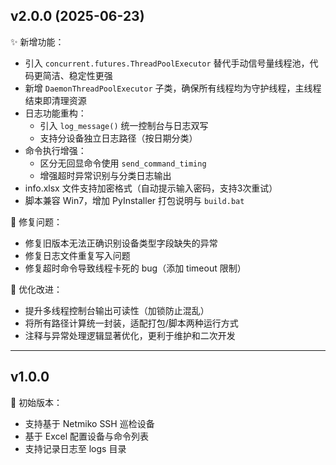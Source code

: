 ## v2.0.0 (2025-06-23)
✨ 新增功能：
- 引入 `concurrent.futures.ThreadPoolExecutor` 替代手动信号量线程池，代码更简洁、稳定性更强
- 新增 `DaemonThreadPoolExecutor` 子类，确保所有线程均为守护线程，主线程结束即清理资源
- 日志功能重构：
  - 引入 `log_message()` 统一控制台与日志双写
  - 支持分设备独立日志路径（按日期分类）
- 命令执行增强：
  - 区分无回显命令使用 `send_command_timing`
  - 增强超时异常识别与分类日志输出
- info.xlsx 文件支持加密格式（自动提示输入密码，支持3次重试）
- 脚本兼容 Win7，增加 PyInstaller 打包说明与 `build.bat`

🐛 修复问题：
- 修复旧版本无法正确识别设备类型字段缺失的异常
- 修复日志文件重复写入问题
- 修复超时命令导致线程卡死的 bug（添加 timeout 限制）

🧹 优化改进：
- 提升多线程控制台输出可读性（加锁防止混乱）
- 将所有路径计算统一封装，适配打包/脚本两种运行方式
- 注释与异常处理逻辑显著优化，更利于维护和二次开发

---

## v1.0.0
🎯 初始版本：
- 支持基于 Netmiko SSH 巡检设备
- 基于 Excel 配置设备与命令列表
- 支持记录日志至 logs 目录
